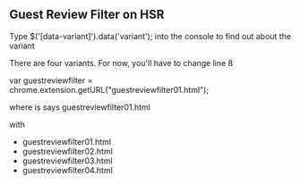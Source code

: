 ## Guest Review Filter on HSR

Type $('[data-variant]').data('variant'); into the console to find out about the variant

There are four variants. For now, you'll have to change line 8

var guestreviewfilter = chrome.extension.getURL("guestreviewfilter01.html");

where is says guestreviewfilter01.html

with

- guestreviewfilter01.html
- guestreviewfilter02.html
- guestreviewfilter03.html
- guestreviewfilter04.html
